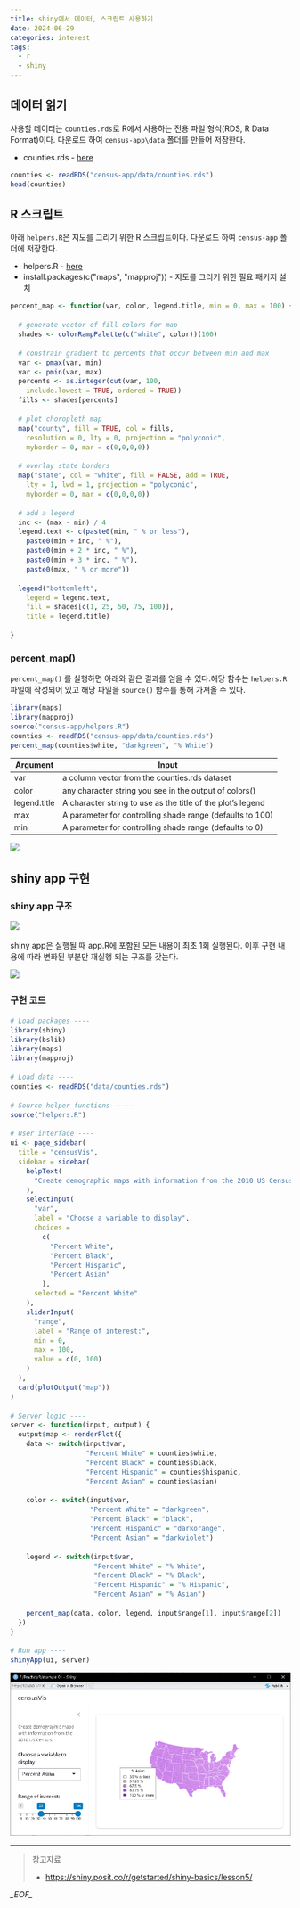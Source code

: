 ```yaml
---
title: shiny에서 데이터, 스크립트 사용하기
date: 2024-06-29
categories: interest
tags:
  - r
  - shiny
---
```

## 데이터 읽기

사용할 데이터는 `counties.rds`로 R에서 사용하는 전용 파일 형식(RDS, R Data Format)이다. 다운로드 하여 `census-app\data` 폴더를 만들어 저장한다.
- counties.rds - [here](https://shiny.posit.co/r/getstarted/shiny-basics/lesson5/census-app/data/counties.rds)

```r
counties <- readRDS("census-app/data/counties.rds")
head(counties)
```

## R 스크립트

아래 `helpers.R`은 지도를 그리기 위한 R 스크립트이다. 다운로드 하여 `census-app` 폴더에 저장한다.
- helpers.R - [here](https://shiny.posit.co/r/getstarted/shiny-basics/lesson5/census-app/helpers.R)
- install.packages(c("maps", "mapproj")) - 지도를 그리기 위한 필요 패키지 설치

```r
percent_map <- function(var, color, legend.title, min = 0, max = 100) {

  # generate vector of fill colors for map
  shades <- colorRampPalette(c("white", color))(100)

  # constrain gradient to percents that occur between min and max
  var <- pmax(var, min)
  var <- pmin(var, max)
  percents <- as.integer(cut(var, 100,
    include.lowest = TRUE, ordered = TRUE))
  fills <- shades[percents]

  # plot choropleth map
  map("county", fill = TRUE, col = fills,
    resolution = 0, lty = 0, projection = "polyconic",
    myborder = 0, mar = c(0,0,0,0))

  # overlay state borders
  map("state", col = "white", fill = FALSE, add = TRUE,
    lty = 1, lwd = 1, projection = "polyconic",
    myborder = 0, mar = c(0,0,0,0))

  # add a legend
  inc <- (max - min) / 4
  legend.text <- c(paste0(min, " % or less"),
    paste0(min + inc, " %"),
    paste0(min + 2 * inc, " %"),
    paste0(min + 3 * inc, " %"),
    paste0(max, " % or more"))

  legend("bottomleft",
    legend = legend.text,
    fill = shades[c(1, 25, 50, 75, 100)],
    title = legend.title)

}
```

### percent_map()

`percent_map()` 를 실행하면 아래와 같은 결과를 얻을 수 있다.해당 함수는 `helpers.R` 파일에 작성되어 있고 해당 파일을 `source()` 함수를 통해 가져올 수 있다.  

```r
library(maps)
library(mapproj)
source("census-app/helpers.R")
counties <- readRDS("census-app/data/counties.rds")
percent_map(counties$white, "darkgreen", "% White")
```
  
| Argument     | Input                                                       |
|--------------|-------------------------------------------------------------|
| var          | a column vector from the counties.rds dataset               |
| color        | any character string you see in the output of colors()      |
| legend.title | A character string to use as the title of the plot’s legend |
| max          | A parameter for controlling shade range (defaults to 100)   |
| min          | A parameter for controlling shade range (defaults to 0)     |
  
![](https://shiny.posit.co/r/getstarted/shiny-basics/lesson5/images/census4.png)

## shiny app 구현

### shiny app 구조

![](https://shiny.posit.co/r/getstarted/shiny-basics/lesson5/images/run-once.png)

shiny app은 실행될 때 app.R에 포함된 모든 내용이 최초 1회 실행된다. 이후 구현 내용에 따라 변화된 부분만 재실행 되는 구조를 갖는다.

![](https://shiny.posit.co/r/getstarted/shiny-basics/lesson5/images/run-many-times.png)

### 구현 코드

```r
# Load packages ----
library(shiny)
library(bslib)
library(maps)
library(mapproj)

# Load data ----
counties <- readRDS("data/counties.rds")

# Source helper functions -----
source("helpers.R")

# User interface ----
ui <- page_sidebar(
  title = "censusVis",
  sidebar = sidebar(
    helpText(
      "Create demographic maps with information from the 2010 US Census."
    ),
    selectInput(
      "var",
      label = "Choose a variable to display",
      choices =
        c(
          "Percent White",
          "Percent Black",
          "Percent Hispanic",
          "Percent Asian"
        ),
      selected = "Percent White"
    ),
    sliderInput(
      "range",
      label = "Range of interest:",
      min = 0,
      max = 100,
      value = c(0, 100)
    )
  ),
  card(plotOutput("map"))
)

# Server logic ----
server <- function(input, output) {
  output$map <- renderPlot({
    data <- switch(input$var,
                   "Percent White" = counties$white,
                   "Percent Black" = counties$black,
                   "Percent Hispanic" = counties$hispanic,
                   "Percent Asian" = counties$asian)
    
    color <- switch(input$var,
                    "Percent White" = "darkgreen",
                    "Percent Black" = "black",
                    "Percent Hispanic" = "darkorange",
                    "Percent Asian" = "darkviolet")
    
    legend <- switch(input$var,
                     "Percent White" = "% White",
                     "Percent Black" = "% Black",
                     "Percent Hispanic" = "% Hispanic",
                     "Percent Asian" = "% Asian")
    
    percent_map(data, color, legend, input$range[1], input$range[2])
  })
}

# Run app ----
shinyApp(ui, server)
```

![실행화면](/assets/images/Pasted%20image%2020240629133720.png)

---

> 참고자료
> - https://shiny.posit.co/r/getstarted/shiny-basics/lesson5/


_\_EOF\__
